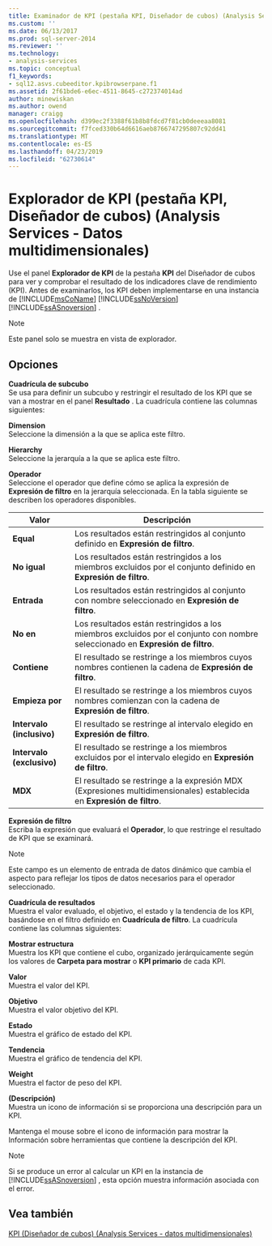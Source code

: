 ```yaml
---
title: Examinador de KPI (pestaña KPI, Diseñador de cubos) (Analysis Services - datos multidimensionales) | Microsoft Docs
ms.custom: ''
ms.date: 06/13/2017
ms.prod: sql-server-2014
ms.reviewer: ''
ms.technology:
- analysis-services
ms.topic: conceptual
f1_keywords:
- sql12.asvs.cubeeditor.kpibrowserpane.f1
ms.assetid: 2f61bde6-e6ec-4511-8645-c272374014ad
author: minewiskan
ms.author: owend
manager: craigg
ms.openlocfilehash: d399ec2f3388f61b8b8fdcd7f81cb0deeeaa8081
ms.sourcegitcommit: f7fced330b64d6616aeb8766747295807c92dd41
ms.translationtype: MT
ms.contentlocale: es-ES
ms.lasthandoff: 04/23/2019
ms.locfileid: "62730614"
---
```

# <a name="kpi-browser-kpis-tab-cube-designer-analysis-services---multidimensional-data"></a>Explorador de KPI (pestaña KPI, Diseñador de cubos) (Analysis Services - Datos multidimensionales)
  Use el panel **Explorador de KPI** de la pestaña **KPI** del Diseñador de cubos para ver y comprobar el resultado de los indicadores clave de rendimiento (KPI). Antes de examinarlos, los KPI deben implementarse en una instancia de [!INCLUDE[msCoName](../includes/msconame-md.md)] [!INCLUDE[ssNoVersion](../includes/ssnoversion-md.md)] [!INCLUDE[ssASnoversion](../includes/ssasnoversion-md.md)] .  
  
> [!NOTE]  
>  Este panel solo se muestra en vista de explorador.  
  
## <a name="options"></a>Opciones  
 **Cuadrícula de subcubo**  
 Se usa para definir un subcubo y restringir el resultado de los KPI que se van a mostrar en el panel **Resultado** . La cuadrícula contiene las columnas siguientes:  
  
 **Dimension**  
 Seleccione la dimensión a la que se aplica este filtro.  
  
 **Hierarchy**  
 Seleccione la jerarquía a la que se aplica este filtro.  
  
 **Operador**  
 Seleccione el operador que define cómo se aplica la expresión de **Expresión de filtro** en la jerarquía seleccionada. En la tabla siguiente se describen los operadores disponibles.  
  
|Valor|Descripción|  
|-----------|-----------------|  
|**Equal**|Los resultados están restringidos al conjunto definido en **Expresión de filtro**.|  
|**No igual**|Los resultados están restringidos a los miembros excluidos por el conjunto definido en **Expresión de filtro**.|  
|**Entrada**|Los resultados están restringidos al conjunto con nombre seleccionado en **Expresión de filtro**.|  
|**No en**|Los resultados están restringidos a los miembros excluidos por el conjunto con nombre seleccionado en **Expresión de filtro**.|  
|**Contiene**|El resultado se restringe a los miembros cuyos nombres contienen la cadena de **Expresión de filtro**.|  
|**Empieza por**|El resultado se restringe a los miembros cuyos nombres comienzan con la cadena de **Expresión de filtro**.|  
|**Intervalo (inclusivo)**|El resultado se restringe al intervalo elegido en **Expresión de filtro**.|  
|**Intervalo (exclusivo)**|El resultado se restringe a los miembros excluidos por el intervalo elegido en **Expresión de filtro**.|  
|**MDX**|El resultado se restringe a la expresión MDX (Expresiones multidimensionales) establecida en **Expresión de filtro**.|  
  
 **Expresión de filtro**  
 Escriba la expresión que evaluará el **Operador**, lo que restringe el resultado de KPI que se examinará.  
  
> [!NOTE]  
>  Este campo es un elemento de entrada de datos dinámico que cambia el aspecto para reflejar los tipos de datos necesarios para el operador seleccionado.  
  
 **Cuadrícula de resultados**  
 Muestra el valor evaluado, el objetivo, el estado y la tendencia de los KPI, basándose en el filtro definido en **Cuadrícula de filtro**. La cuadrícula contiene las columnas siguientes:  
  
 **Mostrar estructura**  
 Muestra los KPI que contiene el cubo, organizado jerárquicamente según los valores de **Carpeta para mostrar** o **KPI primario** de cada KPI.  
  
 **Valor**  
 Muestra el valor del KPI.  
  
 **Objetivo**  
 Muestra el valor objetivo del KPI.  
  
 **Estado**  
 Muestra el gráfico de estado del KPI.  
  
 **Tendencia**  
 Muestra el gráfico de tendencia del KPI.  
  
 **Weight**  
 Muestra el factor de peso del KPI.  
  
 **(Descripción)**  
 Muestra un icono de información si se proporciona una descripción para un KPI.  
  
 Mantenga el mouse sobre el icono de información para mostrar la Información sobre herramientas que contiene la descripción del KPI.  
  
> [!NOTE]  
>  Si se produce un error al calcular un KPI en la instancia de [!INCLUDE[ssASnoversion](../includes/ssasnoversion-md.md)] , esta opción muestra información asociada con el error.  
  
## <a name="see-also"></a>Vea también  
 [KPI &#40;Diseñador de cubos&#41; &#40;Analysis Services - datos multidimensionales&#41;](kpis-cube-designer-analysis-services-multidimensional-data.md)  
  
  
